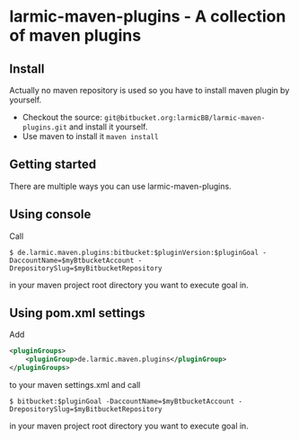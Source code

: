 larmic-maven-plugins - A collection of maven plugins
=============



## Install

Actually no maven repository is used so you have to install maven plugin by yourself.

* Checkout the source: `git@bitbucket.org:larmicBB/larmic-maven-plugins.git` and install it yourself.
* Use maven to install it `maven install`

## Getting started

There are multiple ways you can use larmic-maven-plugins.

Using console
-------------

Call

    $ de.larmic.maven.plugins:bitbucket:$pluginVersion:$pluginGoal -DaccountName=$myBtbucketAccount -DrepositorySlug=$myBitbucketRepository

in your maven project root directory you want to execute goal in.

Using pom.xml settings
----------------------

Add

```xml
<pluginGroups>
    <pluginGroup>de.larmic.maven.plugins</pluginGroup>
</pluginGroups>
```

to your maven settings.xml and call

    $ bitbucket:$pluginGoal -DaccountName=$myBtbucketAccount -DrepositorySlug=$myBitbucketRepository

in your maven project root directory you want to execute goal in.


